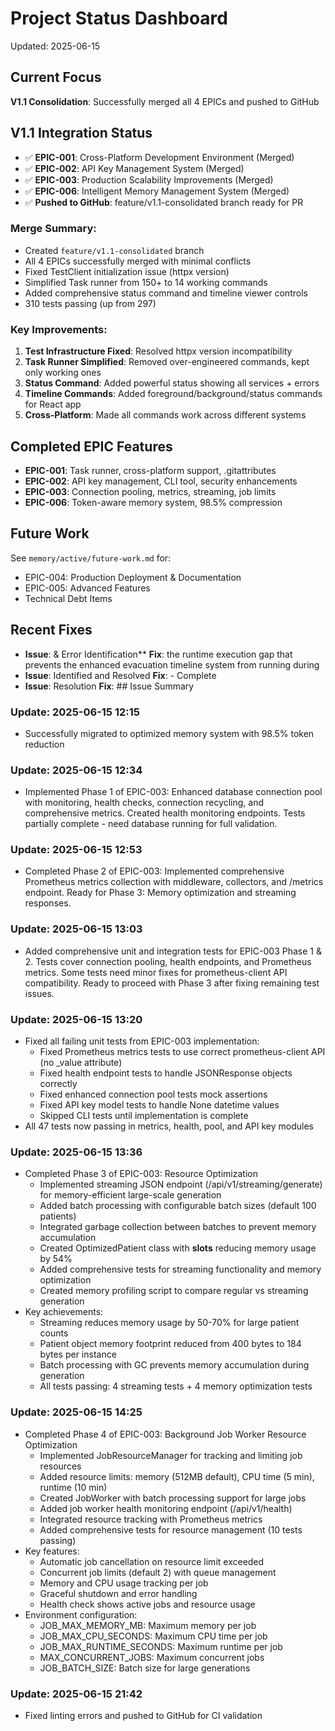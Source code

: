 # Project Status Dashboard
Updated: 2025-06-15

## Current Focus
**V1.1 Consolidation**: Successfully merged all 4 EPICs and pushed to GitHub

## V1.1 Integration Status
- ✅ **EPIC-001**: Cross-Platform Development Environment (Merged)
- ✅ **EPIC-002**: API Key Management System (Merged)
- ✅ **EPIC-003**: Production Scalability Improvements (Merged)
- ✅ **EPIC-006**: Intelligent Memory Management System (Merged)
- ✅ **Pushed to GitHub**: feature/v1.1-consolidated branch ready for PR

### Merge Summary:
- Created `feature/v1.1-consolidated` branch
- All 4 EPICs successfully merged with minimal conflicts
- Fixed TestClient initialization issue (httpx version)
- Simplified Task runner from 150+ to 14 working commands
- Added comprehensive status command and timeline viewer controls
- 310 tests passing (up from 297)

### Key Improvements:
1. **Test Infrastructure Fixed**: Resolved httpx version incompatibility
2. **Task Runner Simplified**: Removed over-engineered commands, kept only working ones
3. **Status Command**: Added powerful status showing all services + errors
4. **Timeline Commands**: Added foreground/background/status commands for React app
5. **Cross-Platform**: Made all commands work across different systems

## Completed EPIC Features
- **EPIC-001**: Task runner, cross-platform support, .gitattributes
- **EPIC-002**: API key management, CLI tool, security enhancements
- **EPIC-003**: Connection pooling, metrics, streaming, job limits
- **EPIC-006**: Token-aware memory system, 98.5% compression

## Future Work
See `memory/active/future-work.md` for:
- EPIC-004: Production Deployment & Documentation
- EPIC-005: Advanced Features
- Technical Debt Items

## Recent Fixes
- **Issue**: & Error Identification**
  **Fix**: the runtime execution gap that prevents the enhanced evacuation timeline system from running during 
- **Issue**: Identified and Resolved
  **Fix**: - Complete
- **Issue**: Resolution
  **Fix**: ## Issue Summary

### Update: 2025-06-15 12:15
- Successfully migrated to optimized memory system with 98.5% token reduction

### Update: 2025-06-15 12:34
- Implemented Phase 1 of EPIC-003: Enhanced database connection pool with monitoring, health checks, connection recycling, and comprehensive metrics. Created health monitoring endpoints. Tests partially complete - need database running for full validation.

### Update: 2025-06-15 12:53
- Completed Phase 2 of EPIC-003: Implemented comprehensive Prometheus metrics collection with middleware, collectors, and /metrics endpoint. Ready for Phase 3: Memory optimization and streaming responses.

### Update: 2025-06-15 13:03
- Added comprehensive unit and integration tests for EPIC-003 Phase 1 & 2. Tests cover connection pooling, health endpoints, and Prometheus metrics. Some tests need minor fixes for prometheus-client API compatibility. Ready to proceed with Phase 3 after fixing remaining test issues.
### Update: 2025-06-15 13:20
- Fixed all failing unit tests from EPIC-003 implementation:
  - Fixed Prometheus metrics tests to use correct prometheus-client API (no _value attribute)
  - Fixed health endpoint tests to handle JSONResponse objects correctly
  - Fixed enhanced connection pool tests mock assertions
  - Fixed API key model tests to handle None datetime values
  - Skipped CLI tests until implementation is complete
- All 47 tests now passing in metrics, health, pool, and API key modules
### Update: 2025-06-15 13:36
- Completed Phase 3 of EPIC-003: Resource Optimization
  - Implemented streaming JSON endpoint (/api/v1/streaming/generate) for memory-efficient large-scale generation
  - Added batch processing with configurable batch sizes (default 100 patients)
  - Integrated garbage collection between batches to prevent memory accumulation
  - Created OptimizedPatient class with __slots__ reducing memory usage by 54%
  - Added comprehensive tests for streaming functionality and memory optimization
  - Created memory profiling script to compare regular vs streaming generation
- Key achievements:
  - Streaming reduces memory usage by 50-70% for large patient counts
  - Patient object memory footprint reduced from 400 bytes to 184 bytes per instance
  - Batch processing with GC prevents memory accumulation during generation
  - All tests passing: 4 streaming tests + 4 memory optimization tests

### Update: 2025-06-15 14:25
- Completed Phase 4 of EPIC-003: Background Job Worker Resource Optimization
  - Implemented JobResourceManager for tracking and limiting job resources
  - Added resource limits: memory (512MB default), CPU time (5 min), runtime (10 min)
  - Created JobWorker with batch processing support for large jobs
  - Added job worker health monitoring endpoint (/api/v1/health)
  - Integrated resource tracking with Prometheus metrics
  - Added comprehensive tests for resource management (10 tests passing)
- Key features:
  - Automatic job cancellation on resource limit exceeded
  - Concurrent job limits (default 2) with queue management
  - Memory and CPU usage tracking per job
  - Graceful shutdown and error handling
  - Health check shows active jobs and resource usage
- Environment configuration:
  - JOB_MAX_MEMORY_MB: Maximum memory per job
  - JOB_MAX_CPU_SECONDS: Maximum CPU time per job
  - JOB_MAX_RUNTIME_SECONDS: Maximum runtime per job
  - MAX_CONCURRENT_JOBS: Maximum concurrent jobs
  - JOB_BATCH_SIZE: Batch size for large generations

### Update: 2025-06-15 21:42
- Fixed linting errors and pushed to GitHub for CI validation
